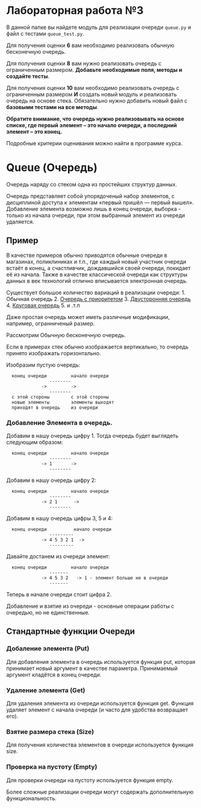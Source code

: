 # Лабораторная работа №3

В данной папке вы найдете модуль
для реализации очереди `queue.py` и файл с тестами `queue_test.py`.

Для получения оценки **6** вам необходимо реализовать обычную бесконечную очередь.

Для получения оценки **8** 
вам нужно реализовать очередь с ограниченным размером. 
**Добавьте необходимые поля, методы и создайте тесты**.

Для получения оценки **10** вам необходимо реализовать очередь с ограниченным размером **И**
создать новый модуль и реализовать очередь на основе стека.
Обязательно нужно добавить новый файл с **базовыми тестами на все методы**.

**Обратите внимание, что очередь нужно реализовывать на основе списке, где первый элемент – это начало очереди,
а последний элемент – это конец.**

Подробные критерии оценивания можно найти в программе курса.


# Queue (Очередь)

Очередь наряду со стеком одна 
из простейших структур данных.

Очередь представляет собой упорядоченый набор элементов,
с дисциплиной доступа к элементам «первый пришёл — первый вышел».
Добавление элемента возможно лишь в конец очереди, 
выборка - только из начала очереди, при этом выбранный элемент из очереди удаляется.

## Пример
В качестве примеров обычно приводятся обычные очереди в магазинах, 
поликлиниках и т.п., где каждый новый участник очереди встаёт в конец, а счастливчик,
дождавшийся своей очереди, покидает её из начала. 
Также в качестве классической очереди как структуры данных в век технологий 
отлично вписывается электронная очередь.

Существует большое количество вариаций в реализации очереди:
    1. Обычная очередь
    2. [Очередь с приоритетом](https://en.wikipedia.org/wiki/Priority_queue)
    3. [Двусторонняя очередь](https://en.wikipedia.org/wiki/Double-ended_queue)
    4. [Круговая очередь](https://www.programiz.com/dsa/circular-queue)
    5. и .т.п

Даже простая очередь может иметь различные модификации, например, огранниченый размер.

Рассмотрим Обычную бесконечную очередь.

Если в примерах стек обычно изображается вертикально, то очередь принято изображать горизонтально.

Изобразим пустую очередь:

      конец очереди         начало очереди
                    --------
                 ->         ->
                    --------
      с этой стороны        с этой стороны
      новые элементы        элементы выходят
      приходят в очередь    из очереди


### Добавление Элемента в очередь.

Добавим в нашу очередь цифру 1. Тогда очередь будет выглядеть следующим образом:
    
      конец очереди         начало очереди
                    --------
                 -> 1       ->
                    --------

Добавим в нашу очередь цифру 2:
    
      конец очереди         начало очереди
                    --------
                 -> 2 1      ->
                    --------
                    
Добавим в нашу очередь цифры 3, 5 и 4:
    
      конец очереди          начало очереди
                    ---------
                 -> 4 5 3 2 1  ->
                    ---------

Давайте достанем из очереди элемент: 

      конец очереди         начало очереди
                    -------
                 -> 4 5 3 2   -> 1 - элемент больше не в очереди
                    -------

Теперь в начале очереди стоит цифра 2.

Добавление и взятие из очереди - основные операции работы с очередью, 
но не единственные.

    
## Стандартные функции Очереди

### Добаление элемента (Put)
Для добавления элемента в очередь используется функция put, 
которая принимает новый аргумент в качестве параметра.
Принимаемый аргумент кладётся в конец очереди.

### Удаление элемента (Get)  
Для удаления элемента из очереди используется функция get.
Функция удаляет элемент с начала очереди (и часто для удобства возвращает его).
  
### Взятие размера стека (Size)  
Для получения количества элементов в очереди используется функция size.

### Проверка на пустоту (Empty)
Для проверки очереди на пустоту используется функция empty.

Более сложные реализации очереди могут содержать дополнительную функциональность.